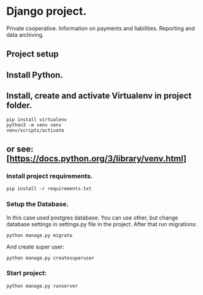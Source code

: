 # Django project.
Private cooperative. Information on payments and liabilities. Reporting and data archiving.

## Project setup

## Install Python.
## Install, create and activate Virtualenv in project folder.
```
pip install virtualenv
python3 -m venv venv
venv/scripts/activate
```
## or see: [https://docs.python.org/3/library/venv.html]

### Install project requirements.
```
pip install -r requirements.txt
```
### Setup the Database.
In this case used postgres database. You can use other, but change database settings in settings.py file in the project.
After that run migrations:
```
python manage.py migrate
```
And create super user:
```
python manage.py createsuperuser
```
### Start project:
```
python manage.py runserver
```
